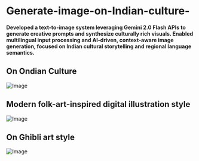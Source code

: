 # Generate-image-on-Indian-culture-


**Developed a text-to-image system leveraging Gemini 2.0 Flash APIs to generate creative prompts and synthesize culturally rich visuals. Enabled multilingual input processing and AI-driven, context-aware image generation, focused on Indian cultural storytelling and regional language semantics.**


## On Ondian Culture

![Image](https://github.com/user-attachments/assets/f2f29f16-aaf4-42c2-9449-7ad8c5bfdc67)


## Modern folk-art-inspired digital illustration style
![Image](https://github.com/user-attachments/assets/5c49ae25-01d8-43f2-acb4-653e0d54b9d2)



##  On Ghibli art style
![Image](https://github.com/user-attachments/assets/fcdea6fd-1a1c-43f2-abb2-f839d686c5cf)








